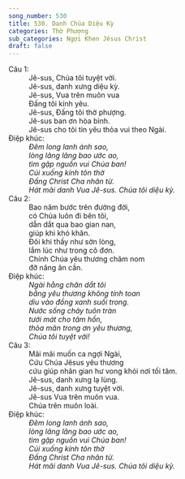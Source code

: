 ```yaml
---
song_number: 530
title: 530. Danh Chúa Diệu Kỳ
categories: Thờ Phượng
sub_categories: Ngợi Khen Jêsus Christ
draft: false
---
```

<dl><dt>Câu 1:</dt><dd data-verse="1">Jê-sus, Chúa tôi tuyệt vời. <br/>Jê-sus, danh xưng diệu kỳ. <br/>Jê-sus, Vua trên muôn vua <br/>Đấng tôi kính yêu. <br/>Jê-sus, Đấng tôi thờ phượng. <br/>Jê-sus ban ơn hòa bình. <br/>Jê-sus cho tôi tin yêu thỏa vui theo Ngài. </dd><dt>Điệp khúc:</dt><dd data-chorus="1"><em>Đêm long lanh ánh sao, <br/>lòng lâng lâng bao ước ao, <br/>tìm gặp nguồn vui Chúa ban! <br/>Cúi xuống kính tôn thờ <br/>Đấng Christ Cha nhân từ. <br/>Hát mãi danh Vua Jê-sus. Chúa tôi diệu kỳ. </em></dd><dt>Câu 2:</dt><dd data-verse="2">Bao năm bước trên đường đời, <br/>có Chúa luôn đi bên tôi, <br/>dẫn dắt qua bao gian nan, <br/>giúp khi khó khăn. <br/>Đôi khi thấy như sờn lòng, <br/>lắm lúc như trong cô đơn. <br/>Chính Chúa yêu thương chăm nom <br/>đỡ nâng ân cần. </dd><dt>Điệp khúc:</dt><dd data-chorus="1"><em>Ngài hằng chăn dắt tôi <br/>bằng yêu thương không tính toan <br/>dìu vào đồng xanh suối trong. <br/>Nước sống chảy tuôn tràn <br/>tưới mát cho tâm hồn, <br/>thỏa mãn trong ơn yêu thương, <br/>Chúa tôi tuyệt vời! </em></dd><dt>Câu 3:</dt><dd data-verse="3">Mãi mãi muốn ca ngợi Ngài, <br/>Cứu Chúa Jêsus yêu thương <br/>cứu giúp nhân gian hư vong khỏi nơi tối tăm. <br/>Jê-sus, danh xưng lạ lùng. <br/>Jê-sus, danh xưng tuyệt vời. <br/>Jê-sus Vua trên muôn vua. <br/>Chúa trên muôn loài. </dd><dt>Điệp khúc:</dt><dd data-chorus="1"><em>Đêm long lanh ánh sao, <br/>lòng lâng lâng bao ước ao, <br/>tìm gặp nguồn vui Chúa ban! <br/>Cúi xuống kính tôn thờ <br/>Đấng Christ Cha nhân từ. <br/>Hát mãi danh Vua Jê-sus. Chúa tôi diệu kỳ. </em></dd></dl>